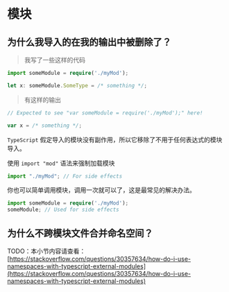 # 模块

## 为什么我导入的在我的输出中被删除了？

> 我写了一些这样的代码

```typescript
import someModule = require('./myMod');

let x: someModule.SomeType = /* something */;
```

> 有这样的输出

```typescript
// Expected to see "var someModule = require('./myMod');" here!

var x = /* something */;
```

`TypeScript` 假定导入的模块没有副作用，所以它移除了不用于任何表达式的模块导入。

使用 `import "mod"` 语法来强制加载模块

```typescript
import "./myMod"; // For side effects
```

你也可以简单调用模块，调用一次就可以了，这是最常见的解决办法。

```typescript
import someModule = require('./myMod');
someModule; // Used for side effects
```

## 为什么不跨模块文件合并命名空间？

TODO：本小节内容请查看：[https://stackoverflow.com/questions/30357634/how-do-i-use-namespaces-with-typescript-external-modules](https://stackoverflow.com/questions/30357634/how-do-i-use-namespaces-with-typescript-external-modules)